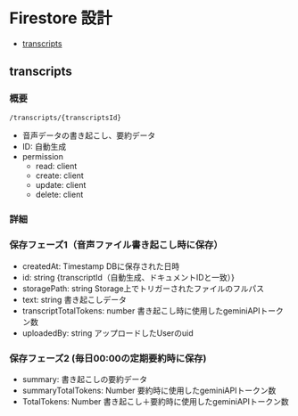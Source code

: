 <!-- @format -->

# Firestore 設計

- [transcripts](#transcripts)

## transcripts

### 概要

```
/transcripts/{transcriptsId}
```

- 音声データの書き起こし、要約データ
- ID: 自動生成
- permission
  - read: client
  - create: client
  - update: client
  - delete: client

### 詳細

### 保存フェーズ1（音声ファイル書き起こし時に保存）

- createdAt: Timestamp DBに保存された日時
- id: string {transcriptId（自動生成、ドキュメントIDと一致）}
- storagePath: string Storage上でトリガーされたファイルのフルパス
- text: string 書き起こしデータ
- transcriptTotalTokens: number 書き起こし時に使用したgeminiAPIトークン数
- uploadedBy: string アップロードしたUserのuid

### 保存フェーズ2 (毎日00:00の定期要約時に保存)

- summary: 書き起こしの要約データ
- summaryTotalTokens: Number 要約時に使用したgeminiAPIトークン数
- TotalTokens: Number 書き起こし＋要約時に使用したgeminiAPIトークン数
